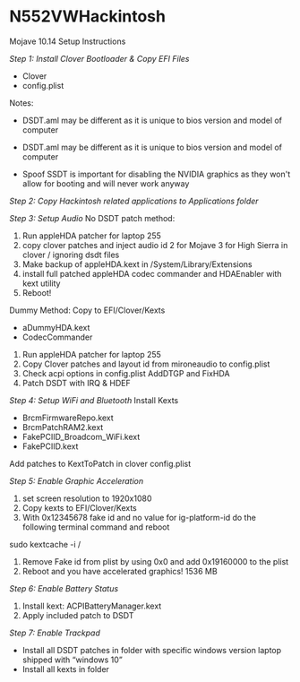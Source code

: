 # N552VWHackintosh
Mojave 10.14 Setup Instructions

*Step 1: Install Clover Bootloader & Copy EFI Files*

* Clover
* config.plist

Notes:
 - DSDT.aml may be different as it is unique to bios version and model of computer

* DSDT.aml may be different as it is unique to bios version and model of computer

 - Spoof SSDT is important for disabling the NVIDIA graphics as they won't allow for booting and will never work anyway

*Step 2: Copy Hackintosh related applications to Applications folder*

*Step 3: Setup Audio*
No DSDT patch method:

1. Run appleHDA patcher for laptop 255
2. copy clover patches and inject audio id 2 for Mojave 3 for High Sierra in clover / ignoring dsdt files
3. Make backup of appleHDA.kext in /System/Library/Extensions
4. install full patched appleHDA codec commander and HDAEnabler with kext utility
5. Reboot!

Dummy Method:
Copy to EFI/Clover/Kexts 

* aDummyHDA.kext
* CodecCommander

1. Run appleHDA patcher for laptop 255
2. Copy Clover patches and layout id from mironeaudio to config.plist
3. Check acpi options in config.plist AddDTGP and FixHDA
4. Patch DSDT with IRQ & HDEF


*Step 4: Setup WiFi and Bluetooth*
Install Kexts

* BrcmFirmwareRepo.kext
* BrcmPatchRAM2.kext
* FakePCIID_Broadcom_WiFi.kext
* FakePCIID.kext

Add patches to KextToPatch in clover config.plist

*Step 5: Enable Graphic Acceleration*


1. set screen resolution to 1920x1080
2. Copy kexts to EFI/Clover/Kexts
3. With 0x12345678 fake id and no value for ig-platform-id  do the following terminal command and reboot

 sudo kextcache -i /

1. Remove Fake id from plist by using 0x0 and add 0x19160000 to the plist
2. Reboot and you have accelerated graphics! 1536 MB


*Step 6: Enable Battery Status*

1. Install kext: ACPIBatteryManager.kext
2. Apply included patch to DSDT

*Step 7: Enable Trackpad*

* Install all DSDT patches in folder with specific windows version laptop shipped with “windows 10”
* Install all kexts in folder



